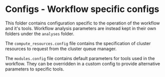 # Configs - Workflow specific configs

This folder contains configuration specific to
the operation of the workflow and it's tools.
Workflow analysis parameters are instead kept
in their own folders under the `analyses` folder.

The `compute_resources.config` file contains
the specification of cluster resources to request
from the cluster queue manager.

The `modules.config` file contains default
parameters for tools used in the workflow.
They can be overridden in a custom config to
provide alternative parameters to specific tools.
